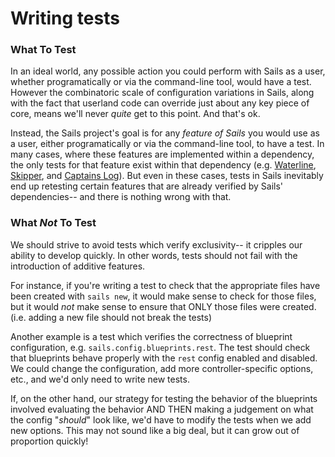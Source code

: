 # Writing tests

### What To Test
In an ideal world, any possible action you could perform with Sails as a user, whether programatically or via the command-line tool, would have a test. However the combinatoric scale of configuration variations in Sails, along with the fact that userland code can override just about any key piece of core, means we'll never _quite_ get to this point.  And that's ok.

Instead, the Sails project's goal is for any _feature of Sails_ you would use as a user, either programatically or via the command-line tool, to have a test.  In many cases, where these features are implemented within a dependency, the only tests for that feature exist within that dependency (e.g. [Waterline](https://github.com/balderdashy/waterline/tree/master/test), [Skipper](https://github.com/balderdashy/skipper/tree/master/test), and [Captains Log](https://github.com/balderdashy/captains-log/tree/master/test)).  But even in these cases, tests in Sails inevitably end up retesting certain features that are already verified by Sails' dependencies-- and there is nothing wrong with that.

### What _Not_ To Test
We should strive to avoid tests which verify exclusivity-- it cripples our ability to develop quickly.  In other words, tests should not fail with the introduction of additive features.

For instance, if you're writing a test to check that the appropriate files have been created with `sails new`, it would make sense to check for those files, but it would _not_ make sense to ensure that ONLY those files were created. (i.e. adding a new file should not break the tests)

Another example is a test which verifies the correctness of blueprint configuration, e.g. `sails.config.blueprints.rest`.  The test should check that blueprints behave properly with the `rest` config enabled and disabled.  We could change the configuration, add more controller-specific options, etc., and we'd only need to write new tests.

If, on the other hand, our strategy for testing the behavior of the blueprints involved evaluating the behavior AND THEN making a judgement on what the config "_should_" look like, we'd have to modify the tests when we add new options.  This may not sound like a big deal, but it can grow out of proportion quickly!



<!--
### Structural Conventions

Sails's tests are broken up into three distinct types- `unit`, `integration`, and `benchmark` tests.  See the README.md file in each directory for more information about the distinction and purpose of each type of test, as well as a shortlist of ways you can get involved.

The following conventions are true for all three types of tests:

+ Instead of partitioning tests for various components into subdirectories, the test files are located in the top level of the directory for their test type (i.e. `/test/TEST_TYPE/*.test.js`).
+ All test filenames have the `*.test.js` suffix.
+ Each test file for a particular component is namespaced with a prefix describing the relevant component (e.g. `router.specifiedRoutes.test.js`, `router.APIScaffold.test.js`, etc.).
+ Tests for core hooks are namespaced according to the hook that they test, e.g. `hook.policies.test.js`.
+ If tests for a core hook need to span multiple files, maintain the namespacing, e.g. `hook.policies.load.test.js` and `hook.policies.teardown.test.js`.

> **Reasoning**
>
> Filenames like these make it easy to differentiate tests from core files when performing a flat search on the repository (i.e. CMD/CTRL+T in Sublime).  Likewise, this makes the process easier to automate-- you can quickly grab all the test files with a simple recursive find on the command-line, for instance.

#### `fixtures` directory
Contains sample data/files/templates used for testing (e.g. a dummy Sails app or simple middleware functions)

#### `helpers` directory
Logic to help setup or teardown Sails, read fixtures, and otherwise simplify the logic in our tests.
-->

<docmeta name="displayName" value="Writing tests">
